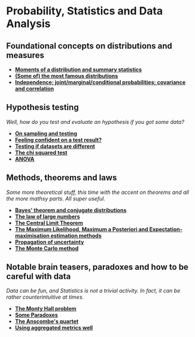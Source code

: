 # Probability, Statistics and Data Analysis


## Foundational concepts on distributions and measures

* [**Moments of a distribution and summary statistics**](http://nbviewer.jupyter.org/github/martinapugliese/tales-science-data/blob/master/prob-stats-data-analysis/foundational/moments-summarystats.ipynb)
* [**\(Some of\) the most famous distributions**](http://nbviewer.jupyter.org/github/martinapugliese/tales-science-data/blob/master/prob-stats-data-analysis/foundational/famous-distributions.ipynb)
* [**Independence; joint/marginal/conditional probabilities; covariance and correlation**](http://nbviewer.jupyter.org/github/martinapugliese/tales-science-data/blob/master/prob-stats-data-analysis/foundational/independence-joint-marg-conditional-covariance.ipynb)

## Hypothesis testing

_Well, how do you test and evaluate an hypothesis if you got some data?_

* [**On sampling and testing**](http://nbviewer.jupyter.org/github/martinapugliese/tales-science-data/blob/master/prob-stats-data-analysis/testing/sampling-testing.ipynb)
* [**Feeling confident on a test result?**](http://nbviewer.jupyter.org/github/martinapugliese/tales-science-data/blob/master/prob-stats-data-analysis/testing/confident.ipynb)
* [**Testing if datasets are different**](http://nbviewer.jupyter.org/github/martinapugliese/tales-science-data/blob/master/prob-stats-data-analysis/testing/datasets-different.ipynb)
* [**The chi squared test**](http://nbviewer.jupyter.org/github/martinapugliese/tales-science-data/blob/master/prob-stats-data-analysis/testing/chi-squared.ipynb)
* [**ANOVA**](http://nbviewer.jupyter.org/github/martinapugliese/tales-science-data/blob/master/prob-stats-data-analysis/testing/anova.ipynb)

## Methods, theorems and laws

_Some more theoretical stuff, this time with the accent on theorems and all the more mathsy parts. All super useful._

* [**Bayes' theorem and conjugate distributions**](http://nbviewer.jupyter.org/github/martinapugliese/tales-science-data/blob/master/prob-stats-data-analysis/methods-theorems-laws/bayes-conjugate.ipynb)
* [**The law of large numbers**](http://nbviewer.jupyter.org/github/martinapugliese/tales-science-data/blob/master/prob-stats-data-analysis/methods-theorems-laws/lln.ipynb)
* [**The Central Limit Theorem**](http://nbviewer.jupyter.org/github/martinapugliese/tales-science-data/blob/master/prob-stats-data-analysis/methods-theorems-laws/clt.ipynb)
* [**The Maximum Likelihood, Maximum a Posteriori and Expectation-maximisation estimation methods**](http://nbviewer.jupyter.org/github/martinapugliese/tales-science-data/blob/master/prob-stats-data-analysis/methods-theorems-laws/mle-map-em.ipynb)
* [**Propagation of uncertainty**](http://nbviewer.jupyter.org/github/martinapugliese/tales-science-data/blob/master/prob-stats-data-analysis/methods-theorems-laws/error-propagation.ipynb)
* [**The Monte Carlo method**](http://nbviewer.jupyter.org/github/martinapugliese/tales-science-data/blob/master/prob-stats-data-analysis/methods-theorems-laws/monte-carlo.ipynb)

## Notable brain teasers, paradoxes and how to be careful with data

_Data can be fun, and Statistics is not a trivial activity. In fact, it can be rather counterintuitive at times._

* [**The Monty Hall problem**](http://nbviewer.jupyter.org/github/martinapugliese/tales-science-data/blob/master/prob-stats-data-analysis/brain-teasers-paradoxes-carefulness/monty-hall.ipynb)
* [**Some Paradoxes**](http://nbviewer.jupyter.org/github/martinapugliese/tales-science-data/blob/master/prob-stats-data-analysis/brain-teasers-paradoxes-carefulness/paradoxes.ipynb)
* [**The Anscombe's quartet**](http://nbviewer.jupyter.org/github/martinapugliese/tales-science-data/blob/master/prob-stats-data-analysis/brain-teasers-paradoxes-carefulness/anscombes-quartet.ipynb)
* [**Using aggregated metrics well**](http://nbviewer.jupyter.org/github/martinapugliese/tales-science-data/blob/master/prob-stats-data-analysis/brain-teasers-paradoxes-carefulness/use-of-aggregated-metrics.ipynb)
